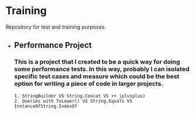 # Training
Repository for test and training purposes.

* ## Performance Project 
    ### This is a project that I created to be a quick way for doing some performance tests. In this way, probably I can isolated specific test cases and measure which could be the best option for writing a piece of code in larger projects.
      1. StringBuilder VS String.Concat VS ++ (plusplus)
      2. Queries with ToLower() VS String.Equals VS InstanceOfString.IndexOf


